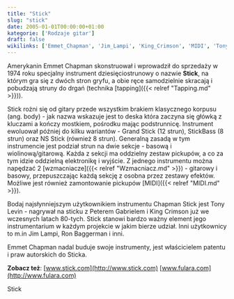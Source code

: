 ```yaml
---
title: "Stick"
slug: "stick"
date: 2005-01-01T00:00:00+01:00
kategorie: ['Rodzaje gitar']
draft: false
wikilinks: ['Emmet_Chapman', 'Jim_Lampi', 'King_Crimson', 'MIDI', 'Tony_Levin', 'body', 'pickup', 'tapping', 'wzmacniacz']
---
```

Amerykanin Emmet Chapman<!-- link nie odnosił się do niczego: 'Stick' ('content/książka/Stick.md') links to 'Emmet_Chapman' ('content/książka/Emmet_Chapman.md') and that does not exist --> skonstruował i
wprowadził do sprzedaży w 1974 roku specjalny instrument
dziesięciostrunowy o nazwie **Stick**, na którym gra się z dwóch stron
gryfu, a obie ręce samodzielnie skracają i pobudzają struny do drgań
(technika [tapping]({{< relref "Tapping.md" >}})).

Stick rożni się od gitary przede wszystkim brakiem klasycznego korpusu
(ang. body<!-- link nie odnosił się do niczego: 'Stick' ('content/książka/Stick.md') links to 'body' ('content/książka/body.md') and that does not exist -->) - jak nazwa wskazuje jest to deska która
zaczyna się główką z kluczami a kończy mostkiem, pośrodku mając
podstrunnicę. Instrument ewoluował później do kilku wariantów - Grand
Stick (12 strun), StickBass (8 strun) oraz NS Stick (również 8 strun).
Generalną zasadą w tym instrumencie jest podział strun na dwie sekcje -
basową i wiolinową/gitarową. Każda z sekcji ma oddzielny zestaw
pickupów<!-- link nie odnosił się do niczego: 'Stick' ('content/książka/Stick.md') links to 'pickup' ('content/książka/pickup.md') and that does not exist -->, a co za tym idzie oddzielną elektronikę
i wyjście. Z jednego instrumentu można napędzać 2
[wzmacniacze]({{< relref "Wzmacniacz.md" >}}) - gitarowy i basowy, przepuszczając
każdą sekcję z osobna przez zestawy efektów. Możliwe jest również
zamontowanie pickupów [MIDI]({{< relref "MIDI.md" >}}).

Bodaj najsłynniejszym użytkownikiem instrumentu Chapman Stick jest Tony
Levin<!-- link nie odnosił się do niczego: 'Stick' ('content/książka/Stick.md') links to 'Tony_Levin' ('content/książka/Tony_Levin.md') and that does not exist --> - nagrywał na sticku z Peterem Gabrielem i
King Crimson<!-- link nie odnosił się do niczego: 'Stick' ('content/książka/Stick.md') links to 'King_Crimson' ('content/książka/King_Crimson.md') and that does not exist --> już we wczesnych latach 80-tych.
Stick stanowi bardzo ważny element jego instrumentarium w każdym
projekcie w jakim bierze udział. Inni użytkownicy to m.in Jim
Lampi<!-- link nie odnosił się do niczego: 'Stick' ('content/książka/Stick.md') links to 'Jim_Lampi' ('content/książka/Jim_Lampi.md') and that does not exist -->, Ron Baggerman i inni.

Emmet Chapman nadal buduje swoje instrumenty, jest właścicielem patentu
i praw autorskich do Sticka.

**Zobacz też**: [www.stick.com](http://www.stick.com)
[www.fulara.com](http://www.fulara.com)

Stick<!-- link nie odnosił się do niczego: 'Stick' ('content/książka/Stick.md') links to 'kategoria:Rodzaje_gitar' ('content/książka/kategoria:Rodzaje_gitar.md') and that does not exist -->